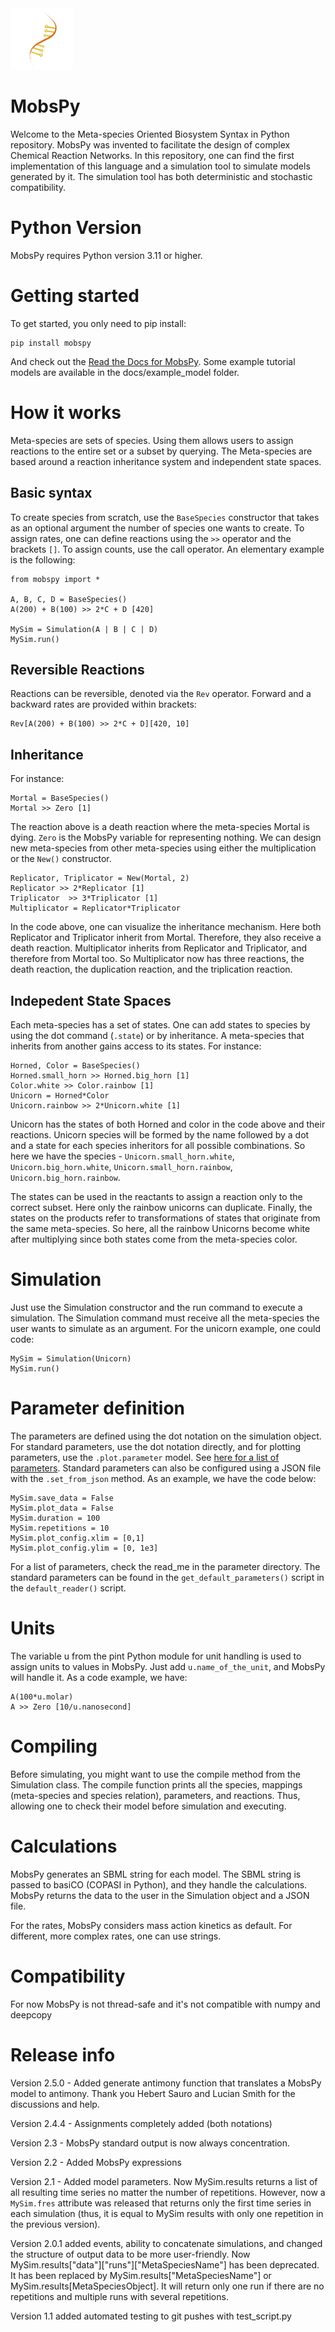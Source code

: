 <img src="_static/images/img.png" alt="MobsPy logo" title="MobsPy" width="100">

# MobsPy

Welcome to the Meta-species Oriented Biosystem Syntax in Python repository. MobsPy was invented to facilitate the design of complex Chemical Reaction Networks. In this repository, one can find the first implementation of this language and a simulation tool to simulate models generated by it. The simulation tool has both deterministic and stochastic compatibility.

# Python Version

MobsPy requires Python version 3.11 or higher.

# Getting started 

To get started, you only need to pip install:

	pip install mobspy 

And check out the [Read the Docs for MobsPy](https://mobspy-doc.readthedocs.io/en/latest/).
Some example tutorial models are available in the docs/example_model folder.


# How it works

Meta-species are sets of species. Using them allows users to assign reactions to the entire set or a subset by querying. The Meta-species are based around a reaction inheritance system and independent state spaces.

## Basic syntax

To create species from scratch, use the `BaseSpecies` constructor that takes as an optional argument the number of species one wants to create. To assign rates, one can define reactions using the `>>` operator and the brackets `[]`. To assign counts, use the call operator. An elementary example is the following:

	from mobspy import *

	A, B, C, D = BaseSpecies()
	A(200) + B(100) >> 2*C + D [420]

	MySim = Simulation(A | B | C | D)
	MySim.run()

## Reversible Reactions

Reactions can be reversible, denoted via the `Rev` operator. Forward and a backward rates are provided within brackets:

	Rev[A(200) + B(100) >> 2*C + D][420, 10]

## Inheritance

For instance:

	Mortal = BaseSpecies()
	Mortal >> Zero [1]

The reaction above is a death reaction where the meta-species Mortal is dying. `Zero` is the MobsPy variable for representing nothing. We can design new meta-species from other meta-species using either the multiplication or the `New()` constructor. 

	Replicator, Triplicator = New(Mortal, 2)
	Replicator >> 2*Replicator [1]
	Triplicator  >> 3*Triplicator [1]
	Multiplicator = Replicator*Triplicator 

In the code above, one can visualize the inheritance mechanism. Here both Replicator and Triplicator inherit from Mortal. Therefore, they also receive a death reaction. Multiplicator inherits from Replicator and Triplicator, and therefore from Mortal too. So Multiplicator now has three reactions, the death reaction, the duplication reaction, and the triplication reaction. 

## Indepedent State Spaces

Each meta-species has a set of states. One can add states to species by using the dot command (`.state`) or by inheritance. A meta-species that inherits from another gains access to its states. 
For instance:

	Horned, Color = BaseSpecies()
	Horned.small_horn >> Horned.big_horn [1]
	Color.white >> Color.rainbow [1]
	Unicorn = Horned*Color
	Unicorn.rainbow >> 2*Unicorn.white [1]

Unicorn has the states of both Horned and color in the code above and their reactions. Unicorn species will be formed by the name followed by a dot and a state for each species inheritors for all possible combinations. So here we have the species - `Unicorn.small_horn.white`, `Unicorn.big_horn.white`, `Unicorn.small_horn.rainbow`, `Unicorn.big_horn.rainbow`. 

The states can be used in the reactants to assign a reaction only to the correct subset. Here only the rainbow unicorns can duplicate. Finally, the states on the products refer to transformations of states that originate from the same meta-species. So here, all the rainbow Unicorns become white after multiplying since both states come from the meta-species color. 

# Simulation

Just use the Simulation constructor and the run command to execute a simulation. The Simulation command must receive all the meta-species the user wants to simulate as an argument. For the unicorn example, one could code:

	MySim = Simulation(Unicorn)
	MySim.run()

# Parameter definition

The parameters are defined using the dot notation on the simulation object. For standard parameters, use the dot notation directly, and for plotting parameters, use the `.plot.parameter` model.
See [here for a list of parameters](https://github.com/ROBACON/mobspy/blob/main/mobspy/parameters/README.md).
Standard parameters can also be configured using a JSON file with the `.set_from_json` method. As an example, we have the code below:

	MySim.save_data = False
	MySim.plot_data = False
	MySim.duration = 100
	MySim.repetitions = 10
	MySim.plot_config.xlim = [0,1]
	MySim.plot_config.ylim = [0, 1e3]

For a list of parameters, check the read_me in the parameter directory. The standard parameters can be found in the `get_default_parameters()` script in the `default_reader()` script.

# Units
	
The variable u from the pint Python module for unit handling is used to assign units to values in MobsPy. Just add `u.name_of_the_unit`, and MobsPy will handle it. As a code example, we have:

	A(100*u.molar)
	A >> Zero [10/u.nanosecond]

# Compiling

Before simulating, you might want to use the compile method from the Simulation class. The compile function prints all the species, mappings (meta-species and species relation), parameters, and reactions. Thus, allowing one to check their model before simulation and executing. 

# Calculations

MobsPy generates an SBML string for each model. The SBML string is passed to basiCO (COPASI in Python), and they handle the calculations. MobsPy returns the data to the user in the Simulation object and a JSON file.

For the rates, MobsPy considers mass action kinetics as default. For different, more complex rates, one can use strings.

# Compatibility

For now MobsPy is not thread-safe and it's not compatible with numpy and deepcopy

# Release info

Version 2.5.0 -  Added generate antimony function that translates a MobsPy model to antimony. Thank you Hebert Sauro and Lucian Smith for the discussions and help.

Version 2.4.4 - Assignments completely added (both notations)

Version 2.3 - MobsPy standard output is now always concentration.

Version 2.2 - Added MobsPy expressions

Version 2.1 - Added model parameters. Now MySim.results returns a list of all resulting time series no matter the number of repetitions. However, now a `MySim.fres` attribute was released that returns only the first time series in each simulation (thus, it is equal to MySim results with only one repetition in the previous version).

Version 2.0.1 added events, ability to concatenate simulations, and changed the structure of output data to be more 
user-friendly. Now MySim.results["data"]["runs"]["MetaSpeciesName"] has been deprecated. It has been replaced by 
MySim.results["MetaSpeciesName"] or MySim.results[MetaSpeciesObject]. It will return only one run if there are no 
repetitions and multiple runs with several repetitions.

Version 1.1 added automated testing to git pushes with test_script.py




